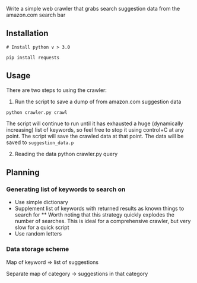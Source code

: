 

Write a simple web crawler that grabs search suggestion data from the amazon.com search bar


## Installation

```
# Install python v > 3.0

pip install requests
```

## Usage

There are two steps to using the crawler:

1. Run the script to save a dump of from amazon.com suggestion data

```
python crawler.py crawl
```

The script will continue to run until it has exhausted a huge (dynamically increasing)
list of keywords, so feel free to stop it using control+C at any point. The script
will save the crawled data at that point. The data will be saved to `suggestion_data.p`

2. Reading the data
python crawler.py query


## Planning

### Generating list of keywords to search on

* Use simple dictionary
* Supplement list of keywords with returned results as known things to search for
** Worth noting that this strategy quickly explodes the number of searches.
This is ideal for a comprehensive crawler, but very slow for a quick script
* Use random letters


### Data storage scheme

Map of keyword => list of suggestions

Separate map of category -> suggestions in that category


